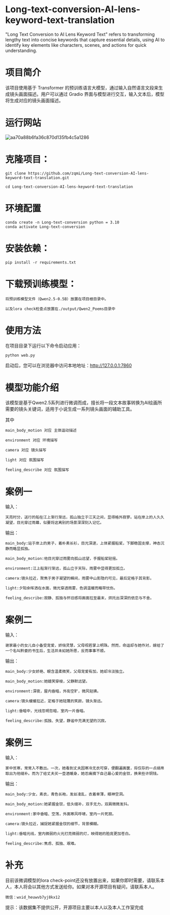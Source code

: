# Long-text-conversion-AI-lens-keyword-text-translation
"Long Text Conversion to AI Lens Keyword Text" refers to transforming lengthy text into concise keywords that capture essential details, using AI to identify key elements like characters, scenes, and actions for quick understanding.

# 项目简介
该项目使用基于 Transformer 的预训练语言大模型，通过输入自然语言文段来生成镜头画面描述。用户可以通过 Gradio 界面与模型进行交互，输入文本后，模型将生成对应的镜头画面描述。

# 运行网站

![aa70a88b6fa36c870d135fb4c5a1286](https://github.com/user-attachments/assets/9610f403-03b1-41ad-9422-f0b41d57cab9)

# 克隆项目：

    git clone https://github.com/zqmi/Long-text-conversion-AI-lens-keyword-text-translation.git

    cd Long-text-conversion-AI-lens-keyword-text-translation
    
# 环境配置

    conda create -n Long-text-conversion python = 3.10
    conda activate Long-text-conversion

# 安装依赖：

    pip install -r requirements.txt

# 下载预训练模型：

    将预训练模型文件（Qwen2.5-0.5B）放置在项目根目录中。

    以及lora check检查点放置在./output/Qwen2_Poems目录中

# 使用方法

在项目目录下运行以下命令启动应用：

    python web.py

启动后，您可以在浏览器中访问本地地址：http://127.0.0.1:7860

# 模型功能介绍

该模型是基于Qwen2.5系列进行微调而成，擅长将一段文本故事转换为AI绘画所需要的镜头关键词，适用于小说生成一系列镜头画面的辅助工具。

其中

    main_body_motion 对应 主体运动描述

    environment 对应 环境描写

    camera 对应 镜头描写

    light 对应 氛围描写

    feeling_describe 对应 氛围描写
    
# 案例一
输入：

    天亮时分，送行的船在江上渐行渐远，孤山独立于江天之间，显得格外寂寥。站在岸上的人久久凝望，目光穿过雨幕，似要将这离别的场景深深刻入记忆。
输出：

    main_body:站于岸上的男子，着朴素长衫，目光深邃，上体紧握船桨，下脚稳固支撑，神态沉静而略显孤独。

    main_body_motion:他目光穿过雨雾向孤山远望，手握船桨轻摇。

    environment:江上船渐行渐远，孤山立于天际，雨雾中显得更加孤立。

    camera:镜头拉近，聚焦于男子凝望的瞬间，雨雾中山影隐约可见，最后定格于其背影。

    light:夕阳余晖洒在水面，微光穿透雨雾，色调温暖而略带忧伤。

    feeling_describe:寂静、孤独与怀旧感将画面拉至最末，烘托出深深的依恋与不舍。

# 案例二
输入：

    谢家最小的女儿自小备受宠爱，娇俏灵慧，父母视若掌上明珠。然而，命运却与她作对，嫁给了一个名叫黔娄的书生后，生活并未如她所愿，反而事事不顺。

输出：

    main_body:少女娇艳、眼含温柔微笑，父母宠爱有加，她却冷淡独立。

    main_body_motion:她嬉笑穿梭，父静默远望。

    environment:深夜，屋内昏暗，外街空旷，微风轻拂。

    camera:镜头缓缓拉近，定格于她轻蔑的笑颜，镜头渐远。

    light:昏暗中，光线忽明忽暗，室内一片昏暗。

    feeling_describe:孤独、失望，静谧中充满无望的沉寂。

# 案例三
输入：

    家中贫寒，常常入不敷出。一次，她看到丈夫因寒冷无衣可穿，便翻遍画箧，将仅存的一点绢帛取出为他缝补。而为了给丈夫买一壶酒暖身，她忍痛摘下自己最心爱的金钗，换来些许铜钱。

输出：

    main_body:少女，素衣，青色长袍，发丝凌乱，衣着单薄，眼神空洞。

    main_body_motion:她紧握金钗，低头缝补，双手无力，双肩微微发抖。

    environment:家中昏暗、空荡，外面寒风呼啸，室内一片死寂。

    camera:镜头拉近，捕捉她紧握金钗的细节，背景模糊。

    light:昏暗光线，室内微弱的火光打亮微弱的灯，映得她的脸庞更加苍白。

    feeling_describe:焦虑、孤独、艰难。

# 补充
目前该微调模型的lora check-point还没有放置出来，如果你即时需要，请联系本人，本人将会以其他方式发送给你。如果对本开源项目有疑问，请联系本人。

    微信：wxid_heuwvb7yj8kx12

提示：该数据集不提供公开，开源项目主要以本人以及本人工作室完成
       








